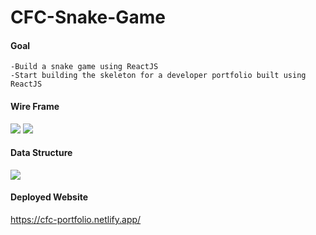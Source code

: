 # CFC-Snake-Game


#### Goal

    -Build a snake game using ReactJS
    -Start building the skeleton for a developer portfolio built using ReactJS

#### Wire Frame

<img src="https://i.imgur.com/DDAyR83.png">
<img src="https://i.imgur.com/FKx0YJP.png">


#### Data Structure

<img src="https://i.imgur.com/XTl0RFW.png">


#### Deployed Website

https://cfc-portfolio.netlify.app/




